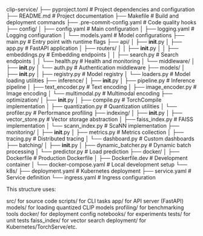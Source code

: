 clip-service/
├── pyproject.toml                # Project dependencies and configuration
├── README.md                     # Project documentation
├── Makefile                      # Build and deployment commands
├── .pre-commit-config.yaml       # Code quality hooks
├── config/
│   ├── config.yaml               # Main configuration
│   ├── logging.yaml              # Logging configuration
│   └── models.yaml               # Model configurations
├── main.py                       # Entry point with runtime flags
├── api/
│   ├── __init__.py
│   ├── app.py                    # FastAPI application
│   ├── routers/
│   │   ├── __init__.py
│   │   ├── embeddings.py         # Embedding endpoints
│   │   ├── search.py             # Search endpoints
│   │   └── health.py             # Health and monitoring
│   └── middleware/
│       ├── __init__.py
│       └── auth.py               # Authentication middleware
├── models/
│   ├── __init__.py
│   ├── registry.py               # Model registry
│   └── loaders.py                # Model loading utilities
├── inference/
│   ├── __init__.py
│   ├── pipeline.py               # Inference pipeline
│   ├── text_encoder.py           # Text encoding
│   ├── image_encoder.py          # Image encoding
│   └── multimodal.py             # Multimodal encoding
├── optimization/
│   ├── __init__.py
│   ├── compile.py                # TorchCompile implementation
│   ├── quantization.py           # Quantization utilities
│   └── profiler.py               # Performance profiling
├── indexing/
│   ├── __init__.py
│   ├── vector_store.py           # Vector storage abstraction
│   ├── faiss_index.py            # FAISS implementation
│   └── scann_index.py            # ScaNN implementation
├── monitoring/
│   ├── __init__.py
│   ├── metrics.py                # Metrics collection
│   ├── tracing.py                # Distributed tracing
│   └── dashboard.py              # Custom dashboards
├── batching/
│   ├── __init__.py
│   ├── dynamic_batcher.py        # Dynamic batch processing
│   └── predictor.py              # Load prediction
├── docker/
│   ├── Dockerfile                # Production Dockerfile
│   ├── Dockerfile.dev            # Development container
│   └── docker-compose.yaml       # Local development setup
└── k8s/
    ├── deployment.yaml           # Kubernetes deployment
    ├── service.yaml              # Service definition
    └── ingress.yaml              # Ingress configuration


This structure uses:

src/ for source code
scripts/ for CLI tasks
app/ for API server (FastAPI)
models/ for loading quantized CLIP models
profiling/ for benchmarking tools
docker/ for deployment config
notebooks/ for experiments
tests/ for unit tests
faiss_index/ for vector search
deployment/ for Kubernetes/TorchServe/etc.
